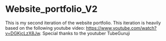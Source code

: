 # Website_portfolio_V2
This is my second iteration of the website portfolio. This iteration is heavily based on the following youtube video: https://www.youtube.com/watch?v=DGKjcLzX8Jw. Special thanks to the youtuber TubeGuruji
